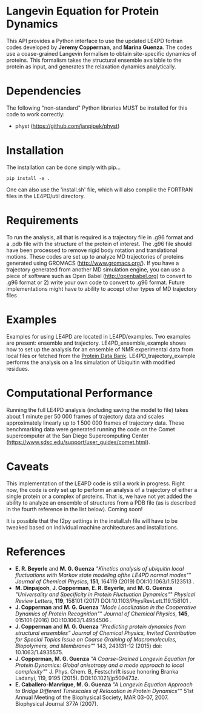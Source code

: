 # Langevin Equation for Protein Dynamics

This API provides a Python interface to use the updated LE4PD fortran codes developed by __Jeremy Copperman__, and __Marina Guenza__. The codes use a coase-grained Langevin formalism to obtain site-specific dynamics of proteins. This formalism takes the structural ensemble available to the protein as input, and generates the relaxation dynamics analytically.

# Dependencies
The following "non-standard" Python libraries MUST be installed for this code to work correctly:
* physt (https://github.com/janpipek/physt)

# Installation
The installation can be done simply with pip...

    pip install -e .

One can also use the 'install.sh' file, which will also complile the FORTRAN files in the LE4PD/util directory.

# Requirements
To run the analysis, all that is required is a trajectory file in .g96 format and a .pdb file with the structure of the protein of interest. The .g96 file should have been processed to remove rigid body rotation and translational motions. These codes are set up to analyze MD trajectories of proteins generated using GROMACS (http://www.gromacs.org/). If you have a trajectory generated from another MD simulation engine, you can use a piece of software such as Open Babel (http://openbabel.org) to convert to .g96 format or 2) write your own code to convert to .g96 format. Future implementations might have to ability to accept other types of MD trajectory files

# Examples
Examples for using LE4PD are located in LE4PD/examples. Two examples are present: ensemble and trajectory. LE4PD_ensemble_example shows how to set up the analysis for an ensemble of NMR experimental data from local files or fetched from the [Protein Data Bank](http://www.rcsb.org). LE4PD_trajectory_example performs the analysis on a 1ns simulation of Ubiquitin with modified residues.

# Computational Performance

Running the full LE4PD analysis (including saving the model to file) takes about 1 minute per 50 000 frames of trajectory data and scales approximately linearly up to 1 500 000 frames of trajectory data. These benchmarking data were generated running the code on the Comet supercomputer at the San Diego Supercomputing Center (https://www.sdsc.edu/support/user_guides/comet.html). 

# Caveats
This implementation of the LE4PD code is still a work in progress. Right now, the code is only set up to perform an analysis of a trajectory of either a single protein or a complex of proteins. That is, we have not yet added the ability to analyze an ensemble of structures from a PDB file (as is described in the fourth reference in the list below). Coming soon! 

It is possible that the f2py settings in the install.sh file will have to be tweaked based on individual machine architectures and installations. 

# References

* __E. R. Beyerle__ and __M. G. Guenza__ _"Kinetics analysis of ubiquitin local fluctuations with Markov state modeling ofthe LE4PD normal modes"_" *Journal of Chemical Physics*, **151**, 164119  (2019) DOI:10.1063/1.5123513 .
* __M. Dinpajooh__, __J. Copperman__, __E. R. Beyerle__, and __M. G. Guenza__ _"Universality and Specificity in Protein Fluctuation Dynamics"_" *Physical Review Letters*, **119**, 158101  (2017) DOI:10.1103/PhysRevLett.119.158101 .
* __J. Copperman__ and __M. G. Guenza__ _"Mode Localization in the Cooperative Dynamics of Protein Recognition"_" *Journal of Chemical Physics*, **145**, 015101 (2016) DOI:10.1063/1.4954506 .
* __J. Copperman__ and __M. G. Guenza__ _"Predicting protein dynamics from structural ensembles” Journal of Chemical Physics, Invited Contribution for Special Topics Issue on Coarse Graining of Macromolecules, Biopolymers, and Membranes"_" 143, 243131-12 (2015) doi: 10.1063/1.4935575.
* __J. Copperman__, __M. G. Guenza__ _"A Coarse-Grained Langevin Equation for Protein Dynamics: Global anisotropy and a mode approach to local complexity"_" J. Phys. Chem. B, Festschrift issue honoring Branka Ladanyi, 119,  9195 (2015). DOI:10.1021/jp509473z.
* __E. Caballero-Manrique__, __M. G. Guenza__ _"A Langevin Equation Approach to Bridge Different Timescales of Relaxation in Protein Dynamics"_" 51st Annual Meeting of the Biophysical Society, MAR 03-07, 2007. Biophysical Journal 377A (2007).
